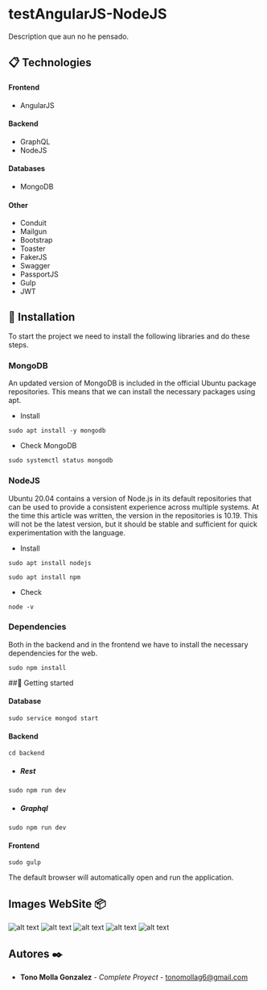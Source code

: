 # testAngularJS-NodeJS

Description que aun no he pensado.

## 📋 Technologies
#### Frontend
* AngularJS

#### Backend
* GraphQL
* NodeJS

#### Databases
* MongoDB

#### Other
* Conduit
* Mailgun
* Bootstrap
* Toaster
* FakerJS
* Swagger
* PassportJS
* Gulp
* JWT

##  🔧 Installation
To start the project we need to install the following libraries and do these steps.

### MongoDB
An updated version of MongoDB is included in the official Ubuntu package repositories. This means that we can install the necessary packages using apt.
* Install
```
sudo apt install -y mongodb
```
* Check MongoDB
```
sudo systemctl status mongodb
```

### NodeJS
Ubuntu 20.04 contains a version of Node.js in its default repositories that can be used to provide a consistent experience across multiple systems. At the time this article was written, the version in the repositories is 10.19. This will not be the latest version, but it should be stable and sufficient for quick experimentation with the language.
* Install
```
sudo apt install nodejs
```
```
sudo apt install npm
```
* Check
```
node -v
```

### Dependencies
Both in the backend and in the frontend we have to install the necessary dependencies for the web.
```
sudo npm install
```

##🚀  Getting started

#### Database

```
sudo service mongod start
```

#### Backend
```
cd backend
```

* ##### Rest
```
sudo npm run dev
```

* ##### Graphql
```
sudo npm run dev
```

#### Frontend

```
sudo gulp
```

The default browser will automatically open and run the application.

## Images WebSite 📦
![alt text](https://i.ibb.co/ZXK0s6V/Screen-Capture-select-area-20201105210035.png)
![alt text](https://i.ibb.co/9Yts2rt/Screen-Capture-select-area-20201105210054.png)
![alt text](https://i.ibb.co/1G1d4LG/Screen-Capture-select-area-20201105210425.png)
![alt text](https://i.ibb.co/XtGJVXG/Screen-Capture-select-area-20201105210244.png)
![alt text](https://i.ibb.co/M5HxR9b/Screen-Capture-select-area-20201105210402.png)
## Autores ✒️

* **Tono Molla Gonzalez** - *Complete Proyect* - [tonomollag6@gmail.com](https://github.com/villanuevand)
